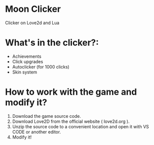 # Moon Clicker

Clicker on Love2d and Lua

# What's in the clicker?:

- Achievements
- Click upgrades
- Autoclicker (for 1000 clicks)
- Skin system

# How to work with the game and modify it?

1. Download the game source code.
2. Download Love2D from the official website ( love2d.org ).
3. Unzip the source code to a convenient location and open it with VS CODE or another editor.
4. Modify it!
